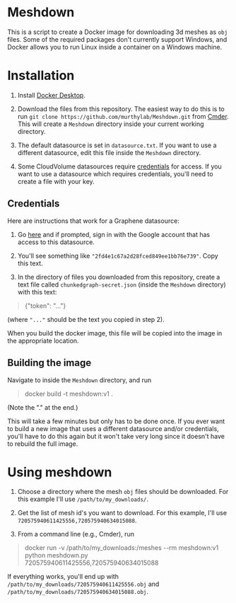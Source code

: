 # Meshdown

This is a script to create a Docker image for downloading 3d meshes as `obj` files. Some of the required packages don't currently support Windows, and Docker allows you to run Linux inside a container on a Windows machine.

# Installation

1. Install [Docker Desktop](https://www.docker.com/products/docker-desktop).

2. Download the files from this repository. The easiest way to do this is to run `git clone https://github.com/murthylab/Meshdown.git` from [Cmder](https://cmder.net). This will create a `Meshdown` directory inside your current working directory.

3. The default datasource is set in `datasource.txt`. If you want to use a different datasource, edit this file inside the `Meshdown` directory.

4. Some CloudVolume datasources require [credentials](https://github.com/seung-lab/cloud-volume#credentials) for access. If you want to use a datasource which requires credentials, you'll need to create a file with your key.

## Credentials

 Here are instructions that work for a Graphene datasource:

1. Go <a href="https://fafbv2.dynamicannotationframework.com/auth/refresh_token" target="_blank">here</a> and if prompted, sign in with the Google account that has access to this datasource.

2. You'll see something like `"2fd4e1c67a2d28fced849ee1bb76e739"`. Copy this text.

3. In the directory of files you downloaded from this repository, create a text file called `chunkedgraph-secret.json` (inside the `Meshdown` directory) with this text:

> {"token": "..."}

(where `"..."` should be the text you copied in step 2).

When you build the docker image, this file will be copied into the image in the appropriate location.

## Building the image

Navigate to inside the `Meshdown` directory, and run

> docker build -t meshdown:v1 .

(Note the "." at the end.)

This will take a few minutes but only has to be done once. If you ever want to build a new image that uses a different datasource and/or credentials, you'll have to do this again but it won't take very long since it doesn't have to rebuild the full image.

# Using meshdown

1. Choose a directory where the mesh `obj` files should be downloaded. For this example I'll use `/path/to/my_downloads/`.

2. Get the list of mesh id's you want to download. For this example, I'll use `720575940611425556,720575940634015088`.

2. From a command line (e.g., Cmder), run

> docker run -v /path/to/my_downloads:/meshes --rm meshdown:v1 python meshdown.py \
> 720575940611425556,720575940634015088

If everything works, you'll end up with `/path/to/my_downloads/720575940611425556.obj` and `/path/to/my_downloads/720575940634015088.obj`.
